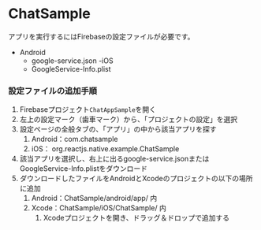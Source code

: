 # ChatSample

アプリを実行するにはFirebaseの設定ファイルが必要です。

- Android
  - google-service.json
-iOS
  - GoogleService-Info.plist

### 設定ファイルの追加手順

1. Firebaseプロジェクト`ChatAppSample`を開く
2. 左上の設定マーク（歯車マーク）から、「プロジェクトの設定」を選択
3. 設定ページの全般タブの、「アプリ」の中から該当アプリを探す
   1. Android：com.chatsample
   2. iOS： org.reactjs.native.example.ChatSample
4. 該当アプリを選択し、右上に出るgoogle-service.jsonまたはGoogleService-Info.plistをダウンロード
5. ダウンロードしたファイルをAndroidとXcodeのプロジェクトの以下の場所に追加
   1. Android：ChatSample/android/app/ 内
   2. Xcode：ChatSample/iOS/ChatSample/ 内
      1. Xcodeプロジェクトを開き、ドラッグ＆ドロップで追加する
